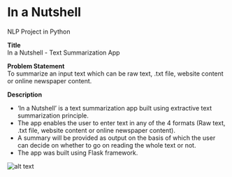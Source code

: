 # In a Nutshell
NLP Project in Python

**Title**  
In a Nutshell - Text Summarization App

**Problem Statement**  
To summarize an input text which can be raw text, .txt file, website content or online newspaper content.

**Description**
- ‘In a Nutshell’ is a text summarization app built using extractive text summarization principle. 
- The app enables the user to enter text in any of the 4 formats (Raw text, .txt file, website content or online newspaper content). 
- A summary will be provided as output on the basis of which the user can decide on whether to go on reading the whole text or not.
- The app was built using Flask framework. 

![alt text](https://github.com/dawnzachariah/Project4_Text_Summarization_App/blob/main/UI_Screenshot_Summarization.jpg?raw=true)

